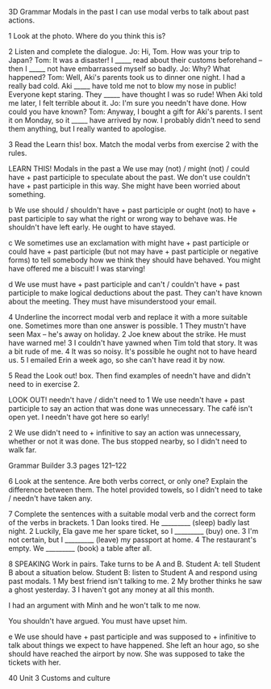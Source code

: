 3D Grammar
Modals in the past
I can use modal verbs to talk about past actions.

1 Look at the photo. Where do you think this is?

2 Listen and complete the dialogue.
Jo: Hi, Tom. How was your trip to Japan?
Tom: It was a disaster! I _____ read about their customs beforehand – then I _____ not have embarrassed myself so badly.
Jo: Why? What happened?
Tom: Well, Aki's parents took us to dinner one night. I had a really bad cold. Aki _____ have told me not to blow my nose in public! Everyone kept staring. They _____ have thought I was so rude! When Aki told me later, I felt terrible about it.
Jo: I'm sure you needn't have done. How could you have known?
Tom: Anyway, I bought a gift for Aki's parents. I sent it on Monday, so it _____ have arrived by now. I probably didn't need to send them anything, but I really wanted to apologise.

3 Read the Learn this! box. Match the modal verbs from exercise 2 with the rules.

LEARN THIS! Modals in the past
a We use may (not) / might (not) / could have + past participle to speculate about the past. We don't use couldn't have + past participle in this way.
She might have been worried about something.

b We use should / shouldn't have + past participle or ought (not) to have + past participle to say what the right or wrong way to behave was.
He shouldn't have left early. He ought to have stayed.

c We sometimes use an exclamation with might have + past participle or could have + past participle (but not may have + past participle or negative forms) to tell somebody how we think they should have behaved.
You might have offered me a biscuit! I was starving!

d We use must have + past participle and can't / couldn't have + past participle to make logical deductions about the past.
They can't have known about the meeting.
They must have misunderstood your email.

4 Underline the incorrect modal verb and replace it with a more suitable one. Sometimes more than one answer is possible.
1 They mustn't have seen Max – he's away on holiday.
2 Joe knew about the strike. He must have warned me!
3 I couldn't have yawned when Tim told that story. It was a bit rude of me.
4 It was so noisy. It's possible he ought not to have heard us.
5 I emailed Erin a week ago, so she can't have read it by now.

5 Read the Look out! box. Then find examples of needn't have and didn't need to in exercise 2.

LOOK OUT! needn't have / didn't need to
1 We use needn't have + past participle to say an action that was done was unnecessary.
The café isn't open yet. I needn't have got here so early!

2 We use didn't need to + infinitive to say an action was unnecessary, whether or not it was done.
The bus stopped nearby, so I didn't need to walk far.

Grammar Builder 3.3 pages 121–122

6 Look at the sentence. Are both verbs correct, or only one? Explain the difference between them.
The hotel provided towels, so I didn't need to take / needn't have taken any.

7 Complete the sentences with a suitable modal verb and the correct form of the verbs in brackets.
1 Dan looks tired. He _________ (sleep) badly last night.
2 Luckily, Ela gave me her spare ticket, so I _________ (buy) one.
3 I'm not certain, but I _________ (leave) my passport at home.
4 The restaurant's empty. We _________ (book) a table after all.

8 SPEAKING Work in pairs. Take turns to be A and B.
Student A: tell Student B about a situation below.
Student B: listen to Student A and respond using past modals.
1 My best friend isn't talking to me.
2 My brother thinks he saw a ghost yesterday.
3 I haven't got any money at all this month.

I had an argument with Minh and he won't talk to me now.

You shouldn't have argued. You must have upset him.

e We use should have + past participle and was supposed to + infinitive to talk about things we expect to have happened.
She left an hour ago, so she should have reached the airport by now.
She was supposed to take the tickets with her.

40 Unit 3 Customs and culture